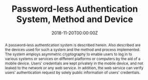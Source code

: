 ---
title: "Password-less Authentication System, Method and Device"

authors:
- Guang Gong
- admin
- Bo Zhu

date: "2018-11-20T00:00:00Z"

# Publication type.
# Legend: 0 = Uncategorized; 1 = Conference paper; 2 = Journal article;
# 3 = Preprint / Working Paper; 4 = Report; 5 = Book; 6 = Book section;
# 7 = Thesis; 8 = Patent
publication_types: ["8"]

# Publication name and optional abbreviated publication name.
publication: "United States Patent 10136315"
publication_short: ""

abstract: A password-less authentication system is described herein. Also described are the devices used for such a system and the method and process implemented. The system employs asymmetric cryptography to enable users to log in to various systems or services on different platforms or computers by the aid of a mobile device. Users' credentials are kept privately in the mobile device, and not leaked to the network or any web service. In addition, the web service can verify users' authentication request by solely public information of users' credentials.

# Display this page in the Featured widget?
featured: true

# Custom links (uncomment lines below)
links:
 - name: Patent
   url: https://patft.uspto.gov/netacgi/nph-Parser?Sect1=PTO2&Sect2=HITOFF&p=1&u=%2Fnetahtml%2FPTO%2Fsearch-bool.html&r=5&f=G&l=50&co1=AND&d=PTXT&s1=%22Fan,+Xinxin%22&OS=%22Fan,+Xinxin%22&RS=%22Fan,+Xinxin%22
---
